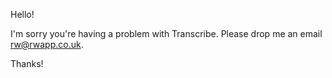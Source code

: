 Hello!

I'm sorry you're having a problem with Transcribe. Please drop me an email rw@rwapp.co.uk.

Thanks!
